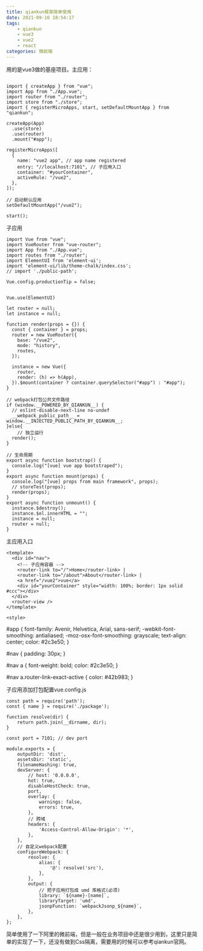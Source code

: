 ```yaml
---
title: qiankun框架简单使用
date: 2021-09-16 18:54:17
tags:
    - qiankun
    - vue3
    - vue2
    - react
categories: 微前端
---
```


用的是vue3做的基座项目。主应用：
<!-- more -->

```

import { createApp } from "vue";
import App from "./App.vue";
import router from "./router";
import store from "./store";
import { registerMicroApps, start, setDefaultMountApp } from "qiankun";

createApp(App)
  .use(store)
  .use(router)
  .mount("#app");

registerMicroApps([
  {
    name: "vue2 app", // app name registered
    entry: "//localhost:7101", // 子应用入口
    container: "#yourContainer",
    activeRule: "/vue2",
  },
]);

// 启动默认应用
setDefaultMountApp("/vue2");

start();

```
子应用
```
import Vue from "vue";
import VueRouter from "vue-router";
import App from "./App.vue";
import routes from "./router";
import ElementUI from 'element-ui';
import 'element-ui/lib/theme-chalk/index.css';
// import './public-path';

Vue.config.productionTip = false;


Vue.use(ElementUI)

let router = null;
let instance = null;

function render(props = {}) {
  const { container } = props;
  router = new VueRouter({
    base: "/vue2",
    mode: "history",
    routes,
  });

  instance = new Vue({
    router,
    render: (h) => h(App),
  }).$mount(container ? container.querySelector("#app") : "#app");
}

// webpack打包公共文件路径
if (window.__POWERED_BY_QIANKUN__) {
  // eslint-disable-next-line no-undef
  __webpack_public_path__ = window.__INJECTED_PUBLIC_PATH_BY_QIANKUN__;
}else{
	// 独立运行
  render();
}

// 生命周期
export async function bootstrap() {
  console.log("[vue] vue app bootstraped");
}
export async function mount(props) {
  console.log("[vue] props from main framework", props);
  // storeTest(props);
  render(props);
}
export async function unmount() {
  instance.$destroy();
  instance.$el.innerHTML = "";
  instance = null;
  router = null;
}

```

主应用入口
```
<template>
  <div id="nav">
    <!-- 子应用容器 -->
    <router-link to="/">Home</router-link> |
    <router-link to="/about">About</router-link> |
    <a href="/vue2">vue</a>
    <div id="yourContainer" style="width: 100%; border: 1px solid #ccc"></div>
  </div>
  <router-view />
</template>

<style>
```

#app {
  font-family: Avenir, Helvetica, Arial, sans-serif;
  -webkit-font-smoothing: antialiased;
  -moz-osx-font-smoothing: grayscale;
  text-align: center;
  color: #2c3e50;
}

#nav {
  padding: 30px;
}

#nav a {
  font-weight: bold;
  color: #2c3e50;
}

#nav a.router-link-exact-active {
  color: #42b983;
}
</style>

子应用添加打包配置vue.config.js

```
const path = require('path');
const { name } = require('./package');

function resolve(dir) {
    return path.join(__dirname, dir);
}

const port = 7101; // dev port

module.exports = {
    outputDir: 'dist',
    assetsDir: 'static',
    filenameHashing: true,
    devServer: {
        // host: '0.0.0.0',
        hot: true,
        disableHostCheck: true,
        port,
        overlay: {
            warnings: false,
            errors: true,
        },
        // 跨域
        headers: {
            'Access-Control-Allow-Origin': '*',
        },
    },
    // 自定义webpack配置
    configureWebpack: {
        resolve: {
            alias: {
                '@': resolve('src'),
            },
        },
        output: {
            // 把子应用打包成 umd 库格式(必须)
            library: `${name}-[name]`,
            libraryTarget: 'umd',
            jsonpFunction: `webpackJsonp_${name}`,
        },
    },
};
```

简单使用了一下阿里的微前端，但是一般在业务项目中还是很少用到，这里只是简单的实现了一下，还没有做到Css隔离，需要用的时候可以参考qiankun官网。


​